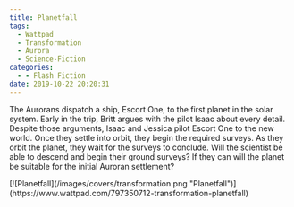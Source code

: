 ```yaml
---
title: Planetfall
tags:
  - Wattpad
  - Transformation
  - Aurora
  - Science-Fiction
categories:
  - - Flash Fiction
date: 2019-10-22 20:20:31
---
```


The Aurorans dispatch a ship, Escort One, to the first planet in the solar system. Early in the trip, Britt argues with the pilot Isaac about every detail. Despite those arguments, Isaac and Jessica pilot Escort One to the new world. Once they settle into orbit, they begin the required surveys. As they orbit the planet, they wait for the surveys to conclude.<!-- more --> Will the scientist be able to descend and begin their ground surveys? If they can will the planet be suitable for the initial Auroran settlement?

<div class="center">[![Planetfall](/images/covers/transformation.png "Planetfall")](https://www.wattpad.com/797350712-transformation-planetfall)</div>